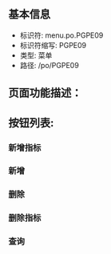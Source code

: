 
## 基本信息

- 标识符: menu.po.PGPE09
- 标识符缩写: PGPE09
- 类型: 菜单
- 路径: /po/PGPE09

## 页面功能描述：





## 按钮列表:


### 新增指标



### 新增



### 删除



### 删除指标



### 查询


